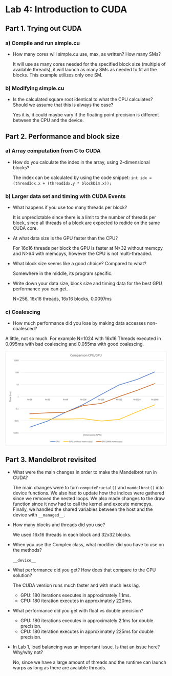 # Lab 4: Introduction to CUDA
## Part 1. Trying out CUDA
### a) Compile and run simple.cu
* How many cores will simple.cu use, max, as written? How many SMs?

    It will use as many cores needed for the specified block size (multiple of available threads), it will launch as many SMs as needed to fit all the blocks. This example utilizes only one SM.

### b) Modifying simple.cu
* Is the calculated square root identical to what the CPU calculates? Should we assume that this is always the case?

    Yes it is, it could maybe vary if the floating point precision is different between the CPU and the device.

## Part 2. Performance and block size
### a) Array computation from C to CUDA
* How do you calculate the index in the array, using 2-dimensional blocks?

    The index can be calculated by using the code snippet:
    `int idx = (threadIdx.x + (threadIdx.y * blockDim.x));`
### b) Larger data set and timing with CUDA Events
* What happens if you use too many threads per block?

    It is unpredictable since there is a limit to the number of threads per block, since all threads of a block are expected to redide on the same CUDA core.

* At what data size is the GPU faster than the CPU?

    For 16x16 threads per block the GPU is faster at N>32 without memcpy and N>64 with memcpys, however the CPU is not multi-threaded.

* What block size seems like a good choice? Compared to what?

    Somewhere in the middle, its program specific.

* Write down your data size, block size and timing data for the best GPU performance you can get.

    N=256, 16x16 threads, 16x16 blocks, 0.0097ms

### c) Coalescing

*  How much performance did you lose by making data accesses non-coalesced?

A little, not so much. For example N=1024 with 16x16 Threads executed in 0.095ms with bad coalescing and 0.055ms with good coalescing.

![Comparison](graph.png)

## Part 3. Mandelbrot revisited

* What were the main changes in order to make the Mandelbrot run in CUDA?

    The main changes were to turn `computeFractal()` and `mandelbrot()` into device functions. We also had to update how the indices were gathered since we removed the nested loops. We also made changes to the draw function since it now had to call the kernel and execute memcpys. Finally, we handled the shared variables between the host and the device with `__managed__`.

* How many blocks and threads did you use?
    
    We used 16x16 threads in each block and 32x32 blocks.

* When you use the Complex class, what modifier did you have to use on the methods?

    `__device__`

* What performance did you get? How does that compare to the CPU solution?

    The CUDA version runs much faster and with much less lag. 
    * GPU: 180 iterations executes in approximately 1.1ms.
    * CPU: 180 iteration executes in approximately 220ms.

* What performance did you get with float vs double precision?

    * GPU: 180 iterations executes in approximately 2.1ms for double precision.
    * CPU: 180 iteration executes in approximately 225ms for double precision.

* In Lab 1, load balancing was an important issue. Is that an issue here? Why/why not?

    No, since we have a large amount of threads and the runtime can launch warps as long as there are avaiable threads.

